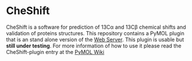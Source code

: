 CheShift
========

CheShift is a software for prediction of  13Cα and 13Cβ chemical shifts and validation of proteins structures. This repository contains a PyMOL plugin that is an stand alone version of the [Web Server](http://cheshift.com). This plugin is usable but **still under testing**. For more information of how to use it please read the CheShift-plugin entry at the [PyMOL Wiki](http://www.pymolwiki.org:8888/index.php/Cheshift)
